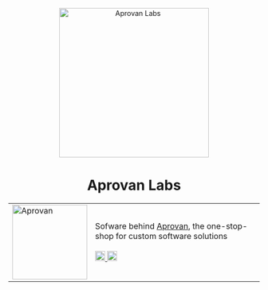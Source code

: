 <p align="center">
    <img width="300" height="300" src="https://raw.githubusercontent.com/AprovanLabs/design/main/assets/logo-labs.png" alt="Aprovan Labs">
</p>

<h1 align="center">Aprovan Labs</h1>

<table>
  <tr>
    <td>
        <img width="150" src="https://raw.githubusercontent.com/AprovanLabs/design/main/assets/logo-studios.png" alt="Aprovan">
    </td>
    <td>
        Sofware behind <a href="https://aprovan.com">Aprovan</a>, the one-stop-shop for custom software solutions
        </br>
        </br>
        <a href="https://www.linkedin.com/company/aprovan">
            <img height="20" src="https://img.shields.io/badge/-Aprovan-blue?style=flat-square&logo=Linkedin&logoColor=white&link=https://www.linkedin.com/company/aprovan)" alt="Aprovan LinkedIn">
        </a>
        <a href="https://github.com/AprovanLabs">
            <img height="20" src="https://img.shields.io/badge/-AprovanLabs-e4405f?style=flat-square&logo=GitHub&logoColor=white&link=https://github.com/AprovanLabs/" alt="Aprovan Labs GitHub">
        </a>
        <a href="https://aprovan.com>
            <img height="20" src="https://img.shields.io/badge/-aprovan.com-e34f26?style=flat-square&logo=HTML5&logoColor=white&link=https://aprovan.com/" alt="Aprovan ">
        </a>
    </td>
</table>
